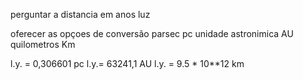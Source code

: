 perguntar a distancia em anos luz

oferecer as opçoes de conversão
parsec pc
unidade astronimica AU
quilometros Km

l.y. = 0,306601 pc
l.y.= 63241,1 AU 
l.y. = 9.5 * 10**12 km

